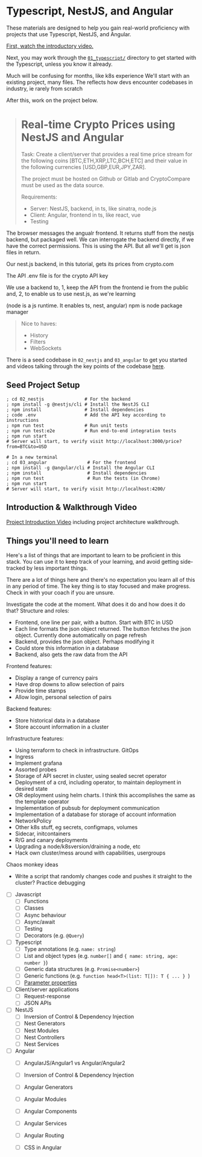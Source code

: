 # Typescript, NestJS, and Angular

These materials are designed to help you gain real-world proficiency with
projects that use Typescript, NestJS, and Angular.

[First, watch the introductory video.](https://youtu.be/JO7JguGd11I)

Next, you may work through the [`01_typescript/`](01_typescript) directory to
get started with the Typescript, unless you know it already.

Much will be confusing for months, like k8s experience
We'll start with an existing project, many files. The reflects how devs encounter codebases in industry, ie rarely from scratch

After this, work on the project below.

> # Real-time Crypto Prices using NestJS and Angular
> 
> Task: Create a client/server that provides a real time price stream for the
> following coins [BTC,ETH,XRP,LTC,BCH,ETC] and their value in the following
> currencies [USD,GBP,EUR,JPY,ZAR].
> 
> The project must be hosted on Github or Gitlab and CryptoCompare must be used
> as the data source.
> 
> Requirements:
> * Server: NestJS, backend, in ts, like sinatra, node.js
> * Client: Angular, frontend in ts, like react, vue
> * Testing

The browser messages the angualr frontend. It returns stuff from the nestjs backend, but packaged well. We can interrogate the backend directly, if we have the correct permissions. This is using the API. But all we'll get is json files in return.

Our nest.js backend, in this tutorial, gets its prices from crypto.com

The API .env file is for the crypto API key

We use a backend to, 1, keep the API from the frontend ie from the public and, 2, to enable us to use nest.js, as we're learning

(node is a js runtime. It enables ts, nest, angular)
npm is node package manager

>
> Nice to haves:
> * History
> * Filters
> * WebSockets

There is a seed codebase in `02_nestjs` and `03_angular` to get you started and
videos talking through the key points of the codebase
[here](#introduction--walkthrough-video).

## Seed Project Setup

```shell
; cd 02_nestjs               # For the backend
; npm install -g @nestjs/cli # Install the NestJS CLI
; npm install                # Install dependencies
; code .env                  # Add the API key according to instructions
; npm run test               # Run unit tests
; npm run test:e2e           # Run end-to-end integration tests
; npm run start
# Server will start, to verify visit http://localhost:3000/price?from=BTC&to=USD
```

```shell
# In a new terminal
; cd 03_angular               # For the frontend
; npm install -g @angular/cli # Install the Angular CLI
; npm install                 # Install dependencies
; npm run test                # Run the tests (in Chrome)
; npm run start
# Server will start, to verify visit http://localhost:4200/
```

## Introduction & Walkthrough Video

[Project Introduction Video](https://youtu.be/JO7JguGd11I) including project
architecture walkthrough.

## Things you'll need to learn

Here's a list of things that are important to learn to be proficient in this
stack. You can use it to keep track of your learning, and avoid getting
side-tracked by less important things.

There are a lot of things here and there's no expectation you learn all of this
in any period of time. The key thing is to stay focused and make progress. Check
in with your coach if you are unsure.

<!-- Perhaps best to focus on the nest/backend, neglecting frontend altogether? Is it even possible for frontend code to impact the infrastructure? Presumably, yes, but all bugs I've seen so far have been backend. I could return to angular/frontend in December, one main PD courses are done, to have something pretty and relaxing to do over the holidays -->


Investigate the code at the moment. What does it do and how does it do that?
Structure and roles:
- Frontend, one line per pair, with a button. Start with BTC in USD
- Each line formats the json object returned. The button fetches the json object. Currently done automatically on page refresh
- Backend, provides the json object. Perhaps modifying it
- Could store this information in a database
- Backend, also gets the raw data from the API

Frontend features:
- Display a range of currency pairs
- Have drop downs to allow selection of pairs
- Provide time stamps
- Allow login, personal selection of pairs

Backend features:
- Store historical data in a database
- Store account information in a cluster

Infrastructure features:
- Using terraform to check in infrastructure. GitOps
- Ingress
- Implement grafana
- Assorted probes
- Storage of API secret in cluster, using sealed secret operator
- Deployment of a crd, including operator, to maintain deployment in desired state 
- OR deployment using helm charts. I think this accomplishes the same as the template operator
- Implementation of pubsub for deployment communication
- Implementation of a database for storage of account information
- NetworkPolicy
- Other k8s stuff, eg secrets, configmaps, volumes
- Sidecar, initcontainers
- R/G and canary deployments
- Upgrading a node/k8sversion/draining a node, etc
- Hack own cluster/mess around with capabilities, usergroups

Chaos monkey ideas
- Write a script that randomly changes code and pushes it straight to the cluster? Practice debugging

- [ ] Javascript
  - [ ] Functions
  - [ ] Classes
  - [ ] Async behaviour
  - [ ] Async/await
  - [ ] Testing
  - [ ] Decorators (e.g. `@Query`)
- [ ] Typescript
  - [ ] Type annotations (e.g. `name: string`)
  - [ ] List and object types (e.g. `number[]` and `{ name: string, age: number }`)
  - [ ] Generic data structures (e.g. `Promise<number>`)
  - [ ] Generic functions (e.g. `function head<T>(list: T[]): T { ... } `)
  - [ ] [Parameter properties](https://www.typescriptlang.org/docs/handbook/2/classes.html#parameter-properties)
- [ ] Client/server applications
  - [ ] Request-response
  - [ ] JSON APIs
- [ ] NestJS
  - [ ] Inversion of Control & Dependency Injection
  - [ ] Nest Generators
  - [ ] Nest Modules
  - [ ] Nest Controllers
  - [ ] Nest Services
- [ ] Angular
  - [ ] AngularJS/Angular1 vs Angular/Angular2
  - [ ] Inversion of Control & Dependency Injection
  - [ ] Angular Generators
  - [ ] Angular Modules
  - [ ] Angular Components
  - [ ] Angular Services
  - [ ] Angular Routing
  - [ ] CSS in Angular

